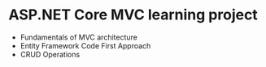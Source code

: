 # ASP.NET Core MVC learning project 
* Fundamentals of MVC architecture 
* Entity Framework Code First Approach 
* CRUD Operations 
